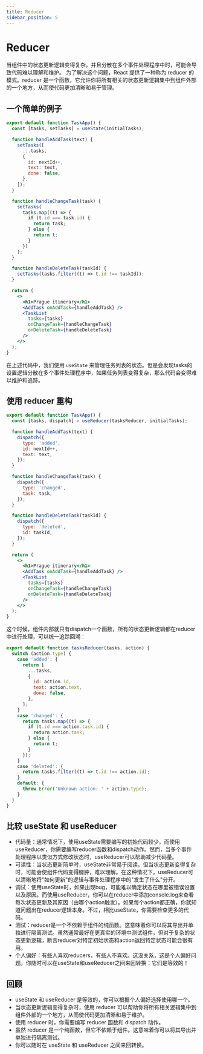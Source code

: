 ```yaml
---
title: Reducer
sidebar_position: 5
---
```


# Reducer

当组件中的状态更新逻辑变得复杂，并且分散在多个事件处理程序中时，可能会导致代码难以理解和维护。
为了解决这个问题，React 提供了一种称为 reducer 的模式。reducer 是一个函数，它允许你将所有相关的状态更新逻辑集中到组件外部的一个地方，从而使代码更加清晰和易于管理。


## 一个简单的例子

```jsx
export default function TaskApp() {
  const [tasks, setTasks] = useState(initialTasks);

  function handleAddTask(text) {
    setTasks([
      ...tasks,
      {
        id: nextId++,
        text: text,
        done: false,
      },
    ]);
  }

  function handleChangeTask(task) {
    setTasks(
      tasks.map((t) => {
        if (t.id === task.id) {
          return task;
        } else {
          return t;
        }
      })
    );
  }

  function handleDeleteTask(taskId) {
    setTasks(tasks.filter((t) => t.id !== taskId));
  }

  return (
    <>
      <h1>Prague itinerary</h1>
      <AddTask onAddTask={handleAddTask} />
      <TaskList
        tasks={tasks}
        onChangeTask={handleChangeTask}
        onDeleteTask={handleDeleteTask}
      />
    </>
  );
}
```

在上述代码中，我们使用 `useState` 来管理任务列表的状态。但是会发现tasks的设置逻辑分散在多个事件处理程序中，如果任务列表变得复杂，那么代码会变得难以维护和追踪。

## 使用 reducer 重构

```jsx
export default function TaskApp() {
  const [tasks, dispatch] = useReducer(tasksReducer, initialTasks);

  function handleAddTask(text) {
    dispatch({
      type: 'added',
      id: nextId++,
      text: text,
    });
  }

  function handleChangeTask(task) {
    dispatch({
      type: 'changed',
      task: task,
    });
  }

  function handleDeleteTask(taskId) {
    dispatch({
      type: 'deleted',
      id: taskId,
    });
  }

  return (
    <>
      <h1>Prague itinerary</h1>
      <AddTask onAddTask={handleAddTask} />
      <TaskList
        tasks={tasks}
        onChangeTask={handleChangeTask}
        onDeleteTask={handleDeleteTask}
      />
    </>
  );
}
```

这个时候，组件内部就只有dispatch一个函数，所有的状态更新逻辑都在reducer中进行处理，可以统一追踪回溯：

```js
export default function tasksReducer(tasks, action) {
  switch (action.type) {
    case 'added': {
      return [
        ...tasks,
        {
          id: action.id,
          text: action.text,
          done: false,
        },
      ];
    }
    case 'changed': {
      return tasks.map((t) => {
        if (t.id === action.task.id) {
          return action.task;
        } else {
          return t;
        }
      });
    }
    case 'deleted': {
      return tasks.filter((t) => t.id !== action.id);
    }
    default: {
      throw Error('Unknown action: ' + action.type);
    }
  }
}
```

## 比较 useState 和 useReducer 

- 代码量：通常情况下，使用useState需要编写的初始代码较少。而使用useReducer，你需要编写reducer函数和dispatch动作。然而，当多个事件处理程序以类似方式修改状态时，useReducer可以帮助减少代码量。
- 可读性：当状态更新简单时，useState非常易于阅读。但当状态更新变得复杂时，可能会使组件代码变得臃肿，难以理解。在这种情况下，useReducer可以清晰地将"如何更新"的逻辑与事件处理程序中的"发生了什么"分开。
- 调试：使用useState时，如果出现bug，可能难以确定状态在哪里被错误设置以及原因。而使用useReducer，你可以在reducer中添加console.log来查看每次状态更新及其原因（由哪个action触发）。如果每个action都正确，你就知道问题出在reducer逻辑本身。不过，相比useState，你需要检查更多的代码。
- 测试：reducer是一个不依赖于组件的纯函数。这意味着你可以将其导出并单独进行隔离测试。虽然通常最好在更真实的环境中测试组件，但对于复杂的状态更新逻辑，断言reducer对特定初始状态和action返回特定状态可能会很有用。
- 个人偏好：有些人喜欢reducers，有些人不喜欢。这没关系，这是个人偏好问题。你随时可以在useState和useReducer之间来回转换：它们是等效的！

## 回顾

- useState 和 useReducer 是等效的，你可以根据个人偏好选择使用哪一个。
- 当状态更新逻辑变得复杂时，使用 reducer 可以帮助你将所有相关逻辑集中到组件外部的一个地方，从而使代码更加清晰和易于维护。
- 使用 reducer 时，你需要编写 reducer 函数和 dispatch 动作。
- 虽然 reducer 是一个纯函数，但它不依赖于组件。这意味着你可以将其导出并单独进行隔离测试。
- 你可以随时在 useState 和 useReducer 之间来回转换。
